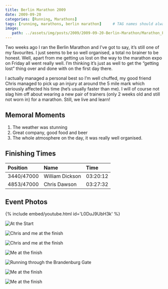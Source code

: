 ```yaml
---
title: Berlin Marathon 2009
date: 2009-09-20
categories: [Running, Marathons]
tags: [running, marathons, berlin marathon]     # TAG names should always be lowercase
image:
   path: ../assets/img/posts/2009/2009-09-20-Berlin-Marathon/Marathon_Flags.webp
---
```


Two weeks ago I ran the Berlin Marathon and I’ve got to say, it’s still one of my favourites. I just seems to be so well organised, a total no brainer to be honest. Well, apart from me getting us lost on the way to the marathon expo on Friday all went really well. I’m thinking it’s just as well to get the “getting lost” thing over and done with on the first day there.

I actually managed a personal best so I’m well chuffed, my good friend Chris managed to pick up an injury at around the 5 mile mark which seriously affected his time (he’s usually faster than me). I will of course not slag him off about wearing a new pair of trainers (only 2 weeks old and still not worn in) for a marathon. Still, we live and learn!

## Memoral Moments

1. The weather was stunning
2. Great company, good food and beer
3. The whole atmosphere on the day, it was really well organised.

## Finishing Times

| Position   | Name            | Time     |
| :--------- | :-------------- | :------- |
| 3440/47000 | William Dickson | 03:20:12 |
| 4853/47000 | Chris Dawson    | 03:27:32 |

## Event Photos

{% include embed/youtube.html id='L0DuJ9UbH3k' %}

![At the Start](../assets/img/posts/2009/2009-09-20-Berlin-Marathon/At_The_Start.webp)

![Chris and me at the finish](../assets/img/posts/2009/2009-09-20-Berlin-Marathon/Chris_and_Me_Finish1.webp)

![Chris and me at the finish](../assets/img/posts/2009/2009-09-20-Berlin-Marathon/Chris_and_Me_Finish2.webp)

![Me at the finish](../assets/img/posts/2009/2009-09-20-Berlin-Marathon/Me_at_the_finish.webp)

![Running through the Brandenburg Gate](../assets/img/posts/2009/2009-09-20-Berlin-Marathon/Me_Brandenburg_Gate.webp)

![Me at the finish](../assets/img/posts/2009/2009-09-20-Berlin-Marathon/Me_Finish_1.webp)

![Me at the finish](../assets/img/posts/2009/2009-09-20-Berlin-Marathon/Me_Finish_2.webp)
